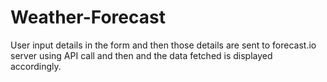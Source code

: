 # Weather-Forecast
User input details in the form and then those details are sent to forecast.io server using API call and then and the data fetched is displayed accordingly.
